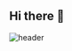 ## Hi there 👋
![header](https://capsule-render.vercel.app/api?type=waving&color=gradient&height=300&section=header&text=Jiheon%20Kang%20)
<!--
**heoneyzi/heoneyzi** is a ✨ _special_ ✨ repository because its `README.md` (this file) appears on your GitHub profile.

Here are some ideas to get you started:

- 🔭 I’m currently working on ...
- 🌱 I’m currently learning ...
- 👯 I’m looking to collaborate on ...
- 🤔 I’m looking for help with ...
- 💬 Ask me about ...
- 📫 How to reach me: ...
- 😄 Pronouns: ...
- ⚡ Fun fact: ...
-->
